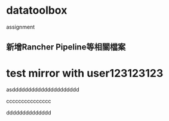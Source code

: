 # datatoolbox
assignment


## 新增Rancher Pipeline等相關檔案
# test mirror with user123123123
asddddddddddddddddddddd

ccccccccccccccc

dddddddddddddd
